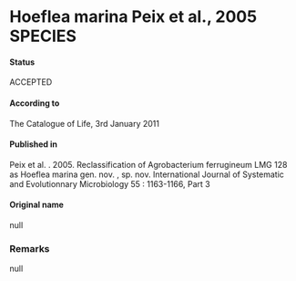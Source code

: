 Hoeflea marina Peix et al., 2005 SPECIES
=======

#### Status
ACCEPTED

#### According to
The Catalogue of Life, 3rd January 2011

#### Published in
Peix et al. . 2005. Reclassification of Agrobacterium ferrugineum LMG 128 as Hoeflea marina gen. nov. , sp. nov. International Journal of Systematic and Evolutionnary Microbiology 55 : 1163-1166, Part 3

#### Original name
null

### Remarks
null
